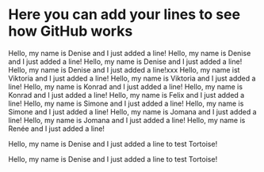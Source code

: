 # Here you can add your lines to see how GitHub works

Hello, my name is Denise and I just added a line!
Hello, my name is Denise and I just added a line!
Hello, my name is Denise and I just added a line!
Hello, my name is Denise and I just added a line!xxx
Hello, my name ist Viktoria and I just added a line!
Hello, my name is Viktoria and I just added a line!
Hello, my name is Konrad and I just added a line!
Hello, my name is Konrad and I just added a line!
Hello, my name is Felix and I just added a line!
Hello, my name is Simone and I just added a line!
Hello, my name is Simone and I just added a line!
Hello, my name is Jomana and I just added a line!
Hello, my name is Jomana and I just added a line!
Hello, my name is Renée and I just added a line!

Hello, my name is Denise and I just added a line to test Tortoise!

Hello, my name is Denise and I just added a line to test Tortoise!

